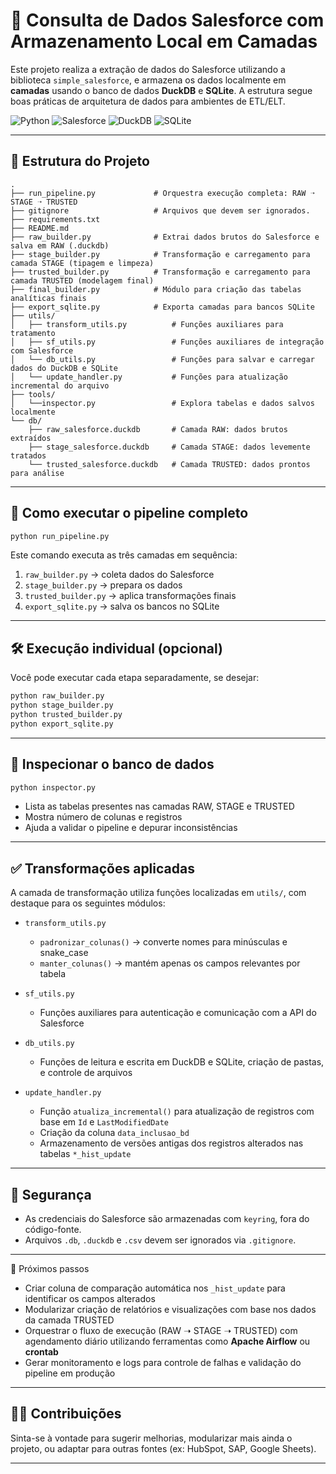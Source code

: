 # 🔄 Consulta de Dados Salesforce com Armazenamento Local em Camadas

Este projeto realiza a extração de dados do Salesforce utilizando a biblioteca `simple_salesforce`, e armazena os dados localmente em **camadas** usando o banco de dados **DuckDB** e **SQLite**. A estrutura segue boas práticas de arquitetura de dados para ambientes de ETL/ELT.

![Python](https://img.shields.io/badge/Python-3.12%2B-blue)
![Salesforce](https://img.shields.io/badge/Salesforce-API--v59-00A1E0)
![DuckDB](https://img.shields.io/badge/DuckDB-embedded-lightgrey)
![SQLite](https://img.shields.io/badge/SQLite-3.x-blue)


---

## 📁 Estrutura do Projeto

```
.
├── run_pipeline.py             # Orquestra execução completa: RAW ➝ STAGE ➝ TRUSTED
├── gitignore                   # Arquivos que devem ser ignorados.
├── requirements.txt
├── README.md
├── raw_builder.py              # Extrai dados brutos do Salesforce e salva em RAW (.duckdb)
├── stage_builder.py            # Transformação e carregamento para camada STAGE (tipagem e limpeza)
├── trusted_builder.py          # Transformação e carregamento para camada TRUSTED (modelagem final)
├── final_builder.py            # Módulo para criação das tabelas analíticas finais
├── export_sqlite.py            # Exporta camadas para bancos SQLite
├── utils/
│   ├── transform_utils.py          # Funções auxiliares para tratamento
│   ├── sf_utils.py                 # Funções auxiliares de integração com Salesforce
│   └── db_utils.py                 # Funções para salvar e carregar dados do DuckDB e SQLite
│   └── update_handler.py           # Funções para atualização incremental do arquivo
├── tools/
│   └──inspector.py                 # Explora tabelas e dados salvos localmente
└── db/
    ├── raw_salesforce.duckdb       # Camada RAW: dados brutos extraídos
    ├── stage_salesforce.duckdb     # Camada STAGE: dados levemente tratados
    └── trusted_salesforce.duckdb   # Camada TRUSTED: dados prontos para análise

```

---

## 🚀 Como executar o pipeline completo

```bash
python run_pipeline.py
```

Este comando executa as três camadas em sequência:

1. `raw_builder.py`     → coleta dados do Salesforce  
2. `stage_builder.py`   → prepara os dados  
3. `trusted_builder.py` → aplica transformações finais
4. `export_sqlite.py`   → salva os bancos no SQLite

---

## 🛠️ Execução individual (opcional)

Você pode executar cada etapa separadamente, se desejar:

```bash
python raw_builder.py
python stage_builder.py
python trusted_builder.py
python export_sqlite.py
```

---

## 🔎 Inspecionar o banco de dados

```bash
python inspector.py
```

- Lista as tabelas presentes nas camadas RAW, STAGE e TRUSTED
- Mostra número de colunas e registros
- Ajuda a validar o pipeline e depurar inconsistências

---

## ✅ Transformações aplicadas

A camada de transformação utiliza funções localizadas em `utils/`, com destaque para os seguintes módulos:

- `transform_utils.py`  
  - `padronizar_colunas()` → converte nomes para minúsculas e snake_case
  - `manter_colunas()` → mantém apenas os campos relevantes por tabela

- `sf_utils.py`  
  - Funções auxiliares para autenticação e comunicação com a API do Salesforce

- `db_utils.py`  
  - Funções de leitura e escrita em DuckDB e SQLite, criação de pastas, e controle de arquivos

- `update_handler.py`  
  - Função `atualiza_incremental()` para atualização de registros com base em `Id` e `LastModifiedDate`
  - Criação da coluna `data_inclusao_bd`
  - Armazenamento de versões antigas dos registros alterados nas tabelas `*_hist_update`

---

## 🔐 Segurança

- As credenciais do Salesforce são armazenadas com `keyring`, fora do código-fonte.
- Arquivos `.db`, `.duckdb` e `.csv` devem ser ignorados via `.gitignore`.

---

📌 Próximos passos
- Criar coluna de comparação automática nos `_hist_update` para identificar os campos alterados
- Modularizar criação de relatórios e visualizações com base nos dados da camada TRUSTED
- Orquestrar o fluxo de execução (RAW ➝ STAGE ➝ TRUSTED) com agendamento diário utilizando ferramentas como **Apache Airflow** ou **crontab**
- Gerar monitoramento e logs para controle de falhas e validação do pipeline em produção

---

## 🙋‍♂️ Contribuições

Sinta-se à vontade para sugerir melhorias, modularizar mais ainda o projeto, ou adaptar para outras fontes (ex: HubSpot, SAP, Google Sheets).

---